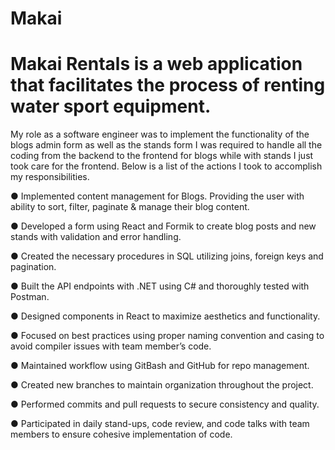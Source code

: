 # Makai

# Makai Rentals is a web application that facilitates the process of renting water sport equipment.

My role as a software engineer was to implement the functionality of the blogs admin form as well as the stands form I was required to handle all the coding from the backend to the frontend for blogs while with stands I just took care for the frontend. Below is a list of the actions I took to accomplish my responsibilities.

● Implemented content management for Blogs. Providing the user with ability to sort, filter, paginate & manage
their blog content.

● Developed a form using React and Formik to create blog posts and new stands with validation and error handling.

● Created the necessary procedures in SQL utilizing joins, foreign keys and pagination.

● Built the API endpoints with .NET using C# and thoroughly tested with Postman.

● Designed components in React to maximize aesthetics and functionality.

● Focused on best practices using proper naming convention and casing to avoid compiler issues with team member’s code.

● Maintained workflow using GitBash and GitHub for repo management.

● Created new branches to maintain organization throughout the project.

● Performed commits and pull requests to secure consistency and quality.

● Participated in daily stand-ups, code review, and code talks with team members to ensure cohesive implementation of code.
